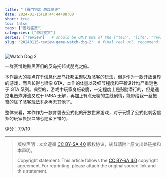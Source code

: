 ```yaml
---
title: "《看门狗2》游戏简评"
date: 2024-01-15T18:44:44+08:00
short: true
toc: false
tags: ["游戏鉴赏"]
categories: ["游戏鉴赏"]
series: ["review"]   # should be ONLY ONE of the ["tech", "life", "review"]
slug: "20240115-review-game-watch-dog-2"  # final real url, recommend: start by date, follow lower case words with hyphen splitter. E.g., `20230316-text-title`
---
```


![Watch Dog 2](/img/posts/20240115-wd2.jpg "Watch Dog 2")

一群赛博跑酷黑客们的反乌托邦式朋克之旅。

本作最大的亮点在于信息化反乌托邦主题以及骇客的玩法，但是作为一款开放世界的游戏，而且长得也很像 GTA，本作的体量以及细节程度和平衡设计均严重逊色于 GTA 系列。典型的，游戏中玩家身板较脆，一定程度上是鼓励潜行的，但是遥控电击炸弹流又过于 IMBA 无解，再加上有点无聊的主线剧情，能带给我一丝振奋的除了骇客玩法本身再无其他了。

整体来看，本作作为一款育碧去公式化的开放世界游戏，对于玩惯了公式化刺客信条的玩家换换口味也是蛮不错的。

评分：7.9/10

---

> 版权声明：本文遵循 [CC BY-SA 4.0](https://creativecommons.org/licenses/by-sa/4.0/deed.zh) 版权协议，转载请附上原文出处链接和本声明。
>
> Copyright statement: This article follows the [CC BY-SA 4.0](https://creativecommons.org/licenses/by-sa/4.0/deed.en) copyright agreement. For reprinting, please attach the original source link and this statement.
